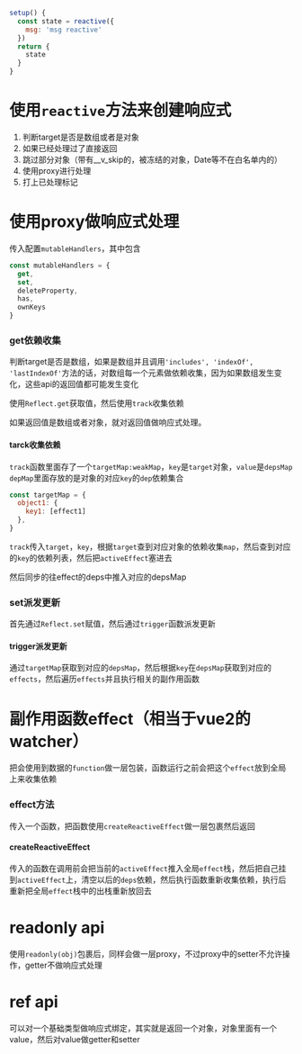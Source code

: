 ```js
setup() {
  const state = reactive({
    msg: 'msg reactive'
  })
  return {
    state
  }
}
```
# 使用`reactive`方法来创建响应式
1. 判断target是否是数组或者是对象
2. 如果已经处理过了直接返回
3. 跳过部分对象（带有__v_skip的，被冻结的对象，Date等不在白名单内的）
4. 使用proxy进行处理
5. 打上已处理标记

# 使用proxy做响应式处理
传入配置`mutableHandlers`，其中包含
```js
const mutableHandlers = {
  get,
  set,
  deleteProperty,
  has,
  ownKeys
}
```
### get依赖收集
判断target是否是数组，如果是数组并且调用`'includes', 'indexOf', 'lastIndexOf'`方法的话，对数组每一个元素做依赖收集，因为如果数组发生变化，这些api的返回值都可能发生变化

使用`Reflect.get`获取值，然后使用`track`收集依赖

如果返回值是数组或者对象，就对返回值做响应式处理。

#### tarck收集依赖
`track`函数里面存了一个`targetMap:weakMap`，`key`是`target`对象，`value`是`depsMap`
`depMap`里面存放的是对象的对应`key`的`dep`依赖集合
```js
const targetMap = {
  object1: {
    key1: [effect1]
  },
}
```
`track`传入`target`，`key`，根据`target`查到对应对象的依赖收集`map`，然后查到对应的`key`的依赖列表，然后把`activeEffect`塞进去

然后同步的往effect的deps中推入对应的depsMap

### set派发更新
首先通过`Reflect.set`赋值，然后通过`trigger`函数派发更新

#### trigger派发更新
通过`targetMap`获取到对应的`depsMap`，然后根据`key`在`depsMap`获取到对应的`effects`，然后遍历`effects`并且执行相关的副作用函数


# 副作用函数effect（相当于vue2的watcher）
把会使用到数据的`function`做一层包装，函数运行之前会把这个`effect`放到全局上来收集依赖

### effect方法
传入一个函数，把函数使用`createReactiveEffect`做一层包裹然后返回

#### createReactiveEffect
传入的函数在调用前会把当前的`activeEffect`推入全局`effect`栈，然后把自己挂到`activeEffect`上，清空以后的`deps`依赖，然后执行函数重新收集依赖，执行后重新把全局`effect`栈中的出栈重新放回去

# readonly api
使用`readonly(obj)`包裹后，同样会做一层proxy，不过proxy中的setter不允许操作，getter不做响应式处理

# ref api
可以对一个基础类型做响应式绑定，其实就是返回一个对象，对象里面有一个value，然后对value做getter和setter


